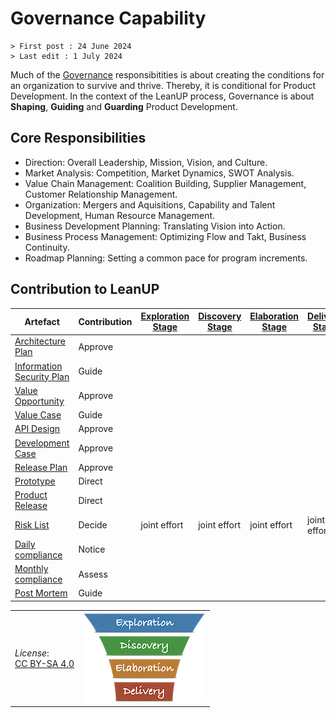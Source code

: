 # Governance Capability

```text
> First post : 24 June 2024
> Last edit : 1 July 2024
```

Much of the [Governance](/Capabilities/governance.md) responsibitities is about creating the conditions for an organization to survive and thrive. Thereby, it is conditional for Product Development. In the context of the LeanUP process, Governance is about **Shaping**, **Guiding** and **Guarding** Product Development.

## Core Responsibilities

- Direction: Overall Leadership, Mission, Vision, and Culture.
- Market Analysis: Competition, Market Dynamics, SWOT Analysis.
- Value Chain Management: Coalition Building, Supplier Management, Customer Relationship Management.
- Organization: Mergers and Aquisitions, Capability and Talent Development, Human Resource Management.
- Business Development Planning: Translating Vision into Action.
- Business Process Management: Optimizing Flow and Takt, Business Continuity.
- Roadmap Planning: Setting a common pace for program increments.

## Contribution to LeanUP

| Artefact | Contribution | [Exploration Stage](/Stages/exploration.md) |[Discovery Stage](/Stages/discovery.md) | [Elaboration Stage](/Stages/elaboration.md) | [Delivery Stage](/Stages/delivery.md) |
| ----- | ------------ | - | - | - | - |
| [Architecture Plan](/Artefacts/arch-plan.md) | Approve |  |  |  |  |
| [Information Security Plan](/Artefacts/sec-plan) | Guide |  |  |  |  |
| [Value Opportunity](/Artefacts/val-oppo.md) | Approve |  |  |  |  |
| [Value Case](/Artefacts/val-case.md) | Guide |  |  |  |  |
| [API Design](/Artefacts/api-design.md) | Approve | | | | |
| [Development Case](/Artefacts/dev-case.md) | Approve |  |  |  |  |
| [Release Plan](/Artefacts/rel-plan.md) | Approve |  |  |  |  |
| [Prototype](/Artefacts/pro-review.md) | Direct |  |  |  |  |
| [Product Release](/Artefacts/rel-review.md) | Direct |  |  |  |  |
| [Risk List](/Artefacts/risklist.md) | Decide | joint effort | joint effort | joint effort | joint effort |
| [Daily compliance](/Artefacts/dailyCompliance.md) | Notice |  |  |  |  |
| [Monthly compliance](/Artefacts/monthlyCompliance.md) | Assess |  |  |  |  |
| [Post Mortem][pm] | Guide |  |  |  |  |

| | |
| - | - |
| *License*:</BR>[CC BY-SA 4.0](https://creativecommons.org/licenses/by-sa/4.0/deed.en) | [![LeanUP Logo](/images/leanupLogo-s.png)][nav] |

[nav]: /Capabilities/overview.md
[pm]: /Artefacts/post-mortem.md
